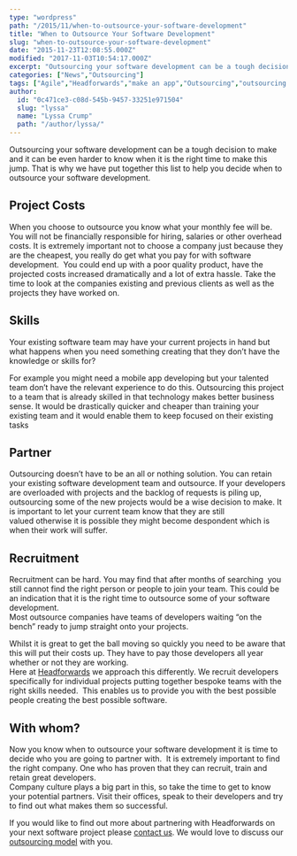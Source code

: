 ```yaml
---
type: "wordpress"
path: "/2015/11/when-to-outsource-your-software-development"
title: "When to Outsource Your Software Development"
slug: "when-to-outsource-your-software-development"
date: "2015-11-23T12:08:55.000Z"
modified: "2017-11-03T10:54:17.000Z"
excerpt: "Outsourcing your software development can be a tough decision to make and it can be even harder to know when it is the right time to make this jump. That is why we have put together this list to help you decide when to outsource your software development. Project Costs When you choose to outsource …"
categories: ["News","Outsourcing"]
tags: ["Agile","Headforwards","make an app","Outsourcing","outsourcing software development","Software","software development","When to outsource your software development"]
author:
  id: "0c471ce3-c08d-545b-9457-33251e971504"
  slug: "lyssa"
  name: "Lyssa Crump"
  path: "/author/lyssa/"
---
```

Outsourcing your software development can be a tough decision to make and it can be even harder to know when it is the right time to make this jump. That is why we have put together this list to help you decide when to outsource your software development.

Project Costs
-------------

When you choose to outsource you know what your monthly fee will be. You will not be financially responsible for hiring, salaries or other overhead costs. It is extremely important not to choose a company just because they are the cheapest, you really do get what you pay for with software development.  You could end up with a poor quality product, have the projected costs increased dramatically and a lot of extra hassle. Take the time to look at the companies existing and previous clients as well as the projects they have worked on.

Skills
------

Your existing software team may have your current projects in hand but what happens when you need something creating that they don’t have the knowledge or skills for?

For example you might need a mobile app developing but your talented team don’t have the relevant experience to do this. Outsourcing this project to a team that is already skilled in that technology makes better business sense. It would be drastically quicker and cheaper than training your existing team and it would enable them to keep focused on their existing tasks

Partner
-------

Outsourcing doesn’t have to be an all or nothing solution. You can retain your existing software development team and outsource. If your developers are overloaded with projects and the backlog of requests is piling up, outsourcing some of the new projects would be a wise decision to make. It is important to let your current team know that they are still valued otherwise it is possible they might become despondent which is when their work will suffer.

Recruitment
-----------

Recruitment can be hard. You may find that after months of searching  you still cannot find the right person or people to join your team. This could be an indication that it is the right time to outsource some of your software development.  
Most outsource companies have teams of developers waiting “on the bench” ready to jump straight onto your projects.

Whilst it is great to get the ball moving so quickly you need to be aware that this will put their costs up. They have to pay those developers all year whether or not they are working.  
Here at [Headforwards](http://www.headforwards.com/what-we-do/) we approach this differently. We recruit developers specifically for individual projects putting together bespoke teams with the right skills needed.  This enables us to provide you with the best possible people creating the best possible software.

With whom?
----------

Now you know when to outsource your software development it is time to decide who you are going to partner with.  It is extremely important to find the right company. One who has proven that they can recruit, train and retain great developers.  
Company culture plays a big part in this, so take the time to get to know your potential partners. Visit their offices, speak to their developers and try to find out what makes them so successful.

If you would like to find out more about partnering with Headforwards on your next software project please [contact us](http://www.headforwards.com/contactus/). We would love to discuss our [outsourcing model](http://www.headforwards.com/who-we-are/benefits-of-outsourcing/) with you.
